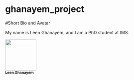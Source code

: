 # ghanayem_project
#Short Bio and Avatar

My name is Leen Ghanayem, and I am a PhD student at IMS.

<a href= "https://avatars.githubusercontent.com/u/210390914?v=4">
 <img src="https://avatars.githubusercontent.com/u/210390914?v=4" width="100px;" alt=""/>
   <br /><sub><b>Leen Ghanayem</b></sub>
</a>
